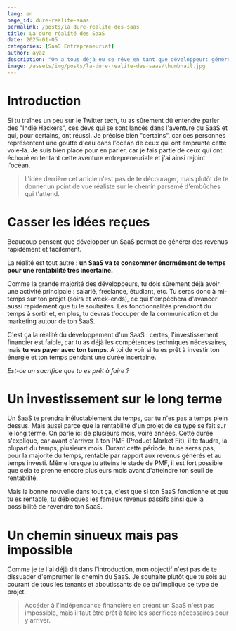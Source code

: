 ```yaml
---
lang: en
page_id: dure-realite-saas
permalink: /posts/la-dure-realite-des-saas
title: La dure réalité des SaaS
date: 2025-01-05
categories: [SaaS Entrepreneuriat]
author: ayaz
description: "On a tous déjà eu ce rêve en tant que développeur: générer des revenus passif avec un SaaS pour être indépendant financièrement. Mais est-ce que ce rêve est atteignable ?"
image: /assets/img/posts/la-dure-realite-des-saas/thumbnail.jpg
---
```


# Introduction
Si tu traînes un peu sur le Twitter tech, tu as sûrement dû entendre parler des "Indie Hackers", ces devs qui se sont lancés dans l'aventure du SaaS et qui, pour certains, ont réussi.
Je précise bien "certains", car ces personnes représentent une goutte d'eau dans l'océan de ceux qui ont emprunté cette voie-là. Je suis bien placé pour en parler, car je fais partie de ceux qui ont échoué en tentant cette aventure entrepreneuriale et j'ai ainsi rejoint l'océan.

> L'idée derrière cet article n'est pas de te décourager, mais plutôt de te donner un point de vue réaliste sur le chemin parsemé d'embûches qui t'attend.

# Casser les idées reçues
Beaucoup pensent que développer un SaaS permet de générer des revenus rapidement et facilement.

La réalité est tout autre : **un SaaS va te consommer énormément de temps pour une rentabilité très incertaine.**

Comme la grande majorité des développeurs, tu dois sûrement déjà avoir une activité principale : salarié, freelance, étudiant, etc. Tu seras donc à mi-temps sur ton projet (soirs et week-ends), ce qui t'empêchera d'avancer aussi rapidement que tu le souhaites. Les fonctionnalités prendront du temps à sortir et, en plus, tu devras t'occuper de la communication et du marketing autour de ton SaaS.

C'est ça la réalité du développement d'un SaaS : certes, l'investissement financier est faible, car tu as déjà les compétences techniques nécessaires, mais **tu vas payer avec ton temps**. À toi de voir si tu es prêt à investir ton énergie et ton temps pendant une durée incertaine.

*Est-ce un sacrifice que tu es prêt à faire ?*

# Un investissement sur le long terme

Un SaaS te prendra inéluctablement du temps, car tu n'es pas à temps plein dessus. Mais aussi parce que la rentabilité d'un projet de ce type se fait sur le long terme. On parle ici de plusieurs mois, voire années.
Cette durée s'explique, car avant d'arriver à ton PMF (Product Market Fit), il te faudra, la plupart du temps, plusieurs mois. Durant cette période, tu ne seras pas, pour la majorité du temps, rentable par rapport aux revenus générés et au temps investi. Même lorsque tu atteins le stade de PMF, il est fort possible que cela te prenne encore plusieurs mois avant d'atteindre ton seuil de rentabilité.

Mais la bonne nouvelle dans tout ça, c'est que si ton SaaS fonctionne et que tu es rentable, tu débloques les fameux revenus passifs ainsi que la possibilité de revendre ton SaaS.

# Un chemin sinueux mais pas impossible

Comme je te l'ai déjà dit dans l'introduction, mon objectif n'est pas de te dissuader d'emprunter le chemin du SaaS. Je souhaite plutôt que tu sois au courant de tous les tenants et aboutissants de ce qu'implique ce type de projet.

> Accéder à l'indépendance financière en créant un SaaS n'est pas impossible, mais il faut être prêt à faire les sacrifices nécessaires pour y arriver.
